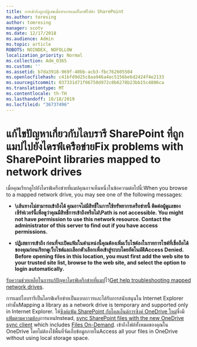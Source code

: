 ```yaml
---
title: การเข้าถึงถูกปฏิเสธเมื่อทำการแมปไดรฟ์ไปยัง SharePoint
ms.author: toresing
author: tomresing
manager: scotv
ms.date: 12/17/2018
ms.audience: Admin
ms.topic: article
ROBOTS: NOINDEX, NOFOLLOW
localization_priority: Normal
ms.collection: Adm_O365
ms.custom: ''
ms.assetid: b7da3918-969f-40bb-acb3-fbc762605504
ms.openlocfilehash: c41bfd9d25c8aa946a4ec5156be6d2424f4e2133
ms.sourcegitcommit: 037331d71f06750d972c0b6278b23bb15c4806ca
ms.translationtype: MT
ms.contentlocale: th-TH
ms.lasthandoff: 10/18/2019
ms.locfileid: "36737496"
---
```

# <a name="fix-problems-with-sharepoint-libraries-mapped-to-network-drives"></a><span data-ttu-id="70ef0-102">แก้ไขปัญหาเกี่ยวกับไลบรารี SharePoint ที่ถูกแมปไปยังไดรฟ์เครือข่าย</span><span class="sxs-lookup"><span data-stu-id="70ef0-102">Fix problems with SharePoint libraries mapped to network drives</span></span>

<span data-ttu-id="70ef0-103">เมื่อคุณเรียกดูไปยังไดรฟ์เครือข่ายที่แมปคุณอาจเห็นหนึ่งในข้อความต่อไปนี้:</span><span class="sxs-lookup"><span data-stu-id="70ef0-103">When you browse to a mapped network drive, you may see one of the following messages:</span></span>
  
- <span data-ttu-id="70ef0-104">**\\เส้นทางไม่สามารถเข้าถึงได้ คุณอาจไม่มีสิทธิ์ในการใช้ทรัพยากรเครือข่ายนี้ ติดต่อผู้ดูแลของเซิร์ฟเวอร์นี้เพื่อดูว่าคุณมีสิทธิ์การเข้าถึงหรือไม่**</span><span class="sxs-lookup"><span data-stu-id="70ef0-104">**\\Path is not accessible. You might not have permission to use this network resource. Contact the administrator of this server to find out if you have access permissions.**</span></span>

- <span data-ttu-id="70ef0-105">**ปฏิเสธการเข้าถึง ก่อนที่จะเปิดแฟ้มในตำแหน่งนี้คุณต้องเพิ่มเว็บไซต์ลงในรายการไซต์ที่เชื่อถือได้ของคุณก่อนเรียกดูเว็บไซต์และเลือกตัวเลือกเพื่อเข้าสู่ระบบโดยอัตโนมัติ**</span><span class="sxs-lookup"><span data-stu-id="70ef0-105">**Access Denied. Before opening files in this location, you must first add the web site to your trusted site list, browse to the web site, and select the option to login automatically.**</span></span>

<span data-ttu-id="70ef0-106">[รับความช่วยเหลือในการแก้ปัญหาไดรฟ์เครือข่ายที่แมป](https://docs.microsoft.com/sharepoint/support/administration/troubleshoot-mapped-network-drives)ไว้</span><span class="sxs-lookup"><span data-stu-id="70ef0-106">[Get help troubleshooting mapped network drives](https://docs.microsoft.com/sharepoint/support/administration/troubleshoot-mapped-network-drives).</span></span>
  
<span data-ttu-id="70ef0-107">การแมปไลบรารีเป็นไดรฟ์เครือข่ายเป็นแบบถาวรและได้รับการสนับสนุนใน Internet Explorer เท่านั้น</span><span class="sxs-lookup"><span data-stu-id="70ef0-107">Mapping a library as a network drive is temporary and supported only in Internet Explorer.</span></span> <span data-ttu-id="70ef0-108">ให้[ซิงค์แฟ้ม SharePoint กับไคลเอ็นต์การซิงค์ OneDrive ใหม่](https://support.office.com/article/6de9ede8-5b6e-4503-80b2-6190f3354a88.aspx)ซึ่งมี[แฟ้มตามความต้อง](https://support.office.com/article/0e6860d3-d9f3-4971-b321-7092438fb38e.aspx)การแทน</span><span class="sxs-lookup"><span data-stu-id="70ef0-108">Instead, [sync SharePoint files with the new OneDrive sync client](https://support.office.com/article/6de9ede8-5b6e-4503-80b2-6190f3354a88.aspx) which includes [Files On-Demand](https://support.office.com/article/0e6860d3-d9f3-4971-b321-7092438fb38e.aspx).</span></span> <span data-ttu-id="70ef0-109">เข้าถึงไฟล์ทั้งหมดของคุณใน OneDrive โดยไม่ต้องใช้พื้นที่จัดเก็บข้อมูลภายใน</span><span class="sxs-lookup"><span data-stu-id="70ef0-109">Access all your files in OneDrive without using local storage space.</span></span>
  